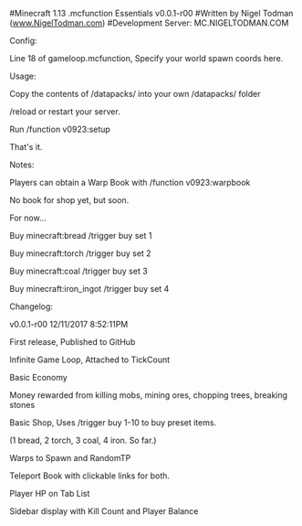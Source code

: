 #Minecraft 1.13 .mcfunction Essentials v0.0.1-r00
#Written by Nigel Todman (www.NigelTodman.com)
#Development Server: MC.NIGELTODMAN.COM

Config:


Line 18 of gameloop.mcfunction, Specify your world spawn coords here.

Usage:


Copy the contents of /datapacks/ into your own /datapacks/ folder

/reload or restart your server.

Run /function v0923:setup

That's it.

Notes:


Players can obtain a Warp Book with /function v0923:warpbook

No book for shop yet, but soon.

For now...

Buy minecraft:bread       /trigger buy set 1

Buy minecraft:torch       /trigger buy set 2

Buy minecraft:coal        /trigger buy set 3

Buy minecraft:iron_ingot  /trigger buy set 4

Changelog:


v0.0.1-r00 12/11/2017 8:52:11PM


First release, Published to GitHub

Infinite Game Loop, Attached to TickCount

Basic Economy

Money rewarded from killing mobs, mining ores, chopping trees, breaking stones

Basic Shop, Uses /trigger buy 1-10 to buy preset items.

(1 bread, 2 torch, 3 coal, 4 iron. So far.)

Warps to Spawn and RandomTP

Teleport Book with clickable links for both.

Player HP on Tab List

Sidebar display with Kill Count and Player Balance
